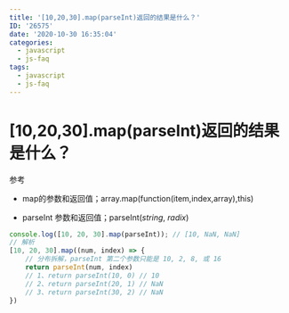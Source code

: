 ```yaml
---
title: '[10,20,30].map(parseInt)返回的结果是什么？'
ID: '26575'
date: '2020-10-30 16:35:04'
categories:
  - javascript
  - js-faq
tags:
  - javascript
  - js-faq
---
```


# [10,20,30].map(parseInt)返回的结果是什么？

参考

- map的参数和返回值；array.map(function(item,index,array),this)

- parseInt 参数和返回值；parseInt(_string_, _radix_)

``` js 
console.log([10, 20, 30].map(parseInt)); // [10, NaN, NaN]
// 解析
[10, 20, 30].map((num, index) => {
    // 分布拆解，parseInt 第二个参数只能是 10, 2, 8, 或 16
    return parseInt(num, index)
    // 1、return parseInt(10, 0) // 10
    // 2、return parseInt(20, 1) // NaN
    // 3、return parseInt(30, 2) // NaN
})
```
 
 
 
 
 
 
 
 
 
 
 
 
 
 
 
 
 
 
 
 
 
